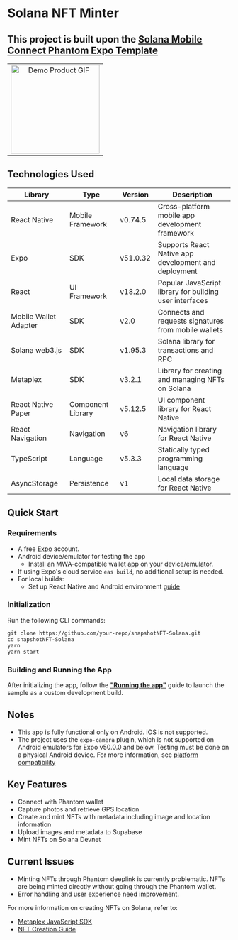 # Solana NFT Minter

## This project is built upon the [Solana Mobile Connect Phantom Expo Template](https://github.com/phantom/deep-link-demo-app.git)

<table>
  <tr>
    <td align="center" colspan="1">
      <img src="./assets/demo_product.gif" alt="Demo Product GIF" width=200 />
    </td>
  </tr>
</table>

## Technologies Used

| Library              | Type              | Version  | Description                                            |
| -------------------- | ----------------- | -------- | ------------------------------------------------------ |
| React Native         | Mobile Framework  | v0.74.5  | Cross-platform mobile app development framework        |
| Expo                 | SDK               | v51.0.32 | Supports React Native app development and deployment   |
| React                | UI Framework      | v18.2.0  | Popular JavaScript library for building user interfaces|
| Mobile Wallet Adapter| SDK               | v2.0     | Connects and requests signatures from mobile wallets   |
| Solana web3.js       | SDK               | v1.95.3  | Solana library for transactions and RPC                |
| Metaplex             | SDK               | v3.2.1   | Library for creating and managing NFTs on Solana       |
| React Native Paper   | Component Library | v5.12.5  | UI component library for React Native                  |
| React Navigation     | Navigation        | v6       | Navigation library for React Native                    |
| TypeScript           | Language          | v5.3.3   | Statically typed programming language                  |
| AsyncStorage         | Persistence       | v1       | Local data storage for React Native                    |

## Quick Start

### Requirements

- A free [Expo](https://expo.dev/) account.
- Android device/emulator for testing the app
  - Install an MWA-compatible wallet app on your device/emulator.
- If using Expo's cloud service `eas build`, no additional setup is needed.
- For local builds:
  - Set up React Native and Android environment
    [guide](https://docs.solanamobile.com/getting-started/development-setup)

### Initialization

Run the following CLI commands:

```
git clone https://github.com/your-repo/snapshotNFT-Solana.git
cd snapshotNFT-Solana
yarn
yarn start
```

### Building and Running the App

After initializing the app, follow the
**["Running the app"](https://docs.solanamobile.com/react-native/expo#running-the-app)**
guide to launch the sample as a custom development build.

## Notes

- This app is fully functional only on Android. iOS is not supported.
- The project uses the `expo-camera` plugin, which is not supported on Android emulators for Expo v50.0.0 and below. Testing must be done on a physical Android device. For more information, see
  [platform compatibility](https://docs.expo.dev/versions/v50.0.0/sdk/camera/#platform-compatibility)

## Key Features

- Connect with Phantom wallet
- Capture photos and retrieve GPS location
- Create and mint NFTs with metadata including image and location information
- Upload images and metadata to Supabase
- Mint NFTs on Solana Devnet

## Current Issues

- Minting NFTs through Phantom deeplink is currently problematic. NFTs are being minted directly without going through the Phantom wallet.
- Error handling and user experience need improvement.

For more information on creating NFTs on Solana, refer to:
- [Metaplex JavaScript SDK](https://github.com/metaplex-foundation/js?tab=readme-ov-file#metaplex-javascript-sdk)
- [NFT Creation Guide](https://developers.metaplex.com/token-metadata/guides/javascript/create-an-nft)
